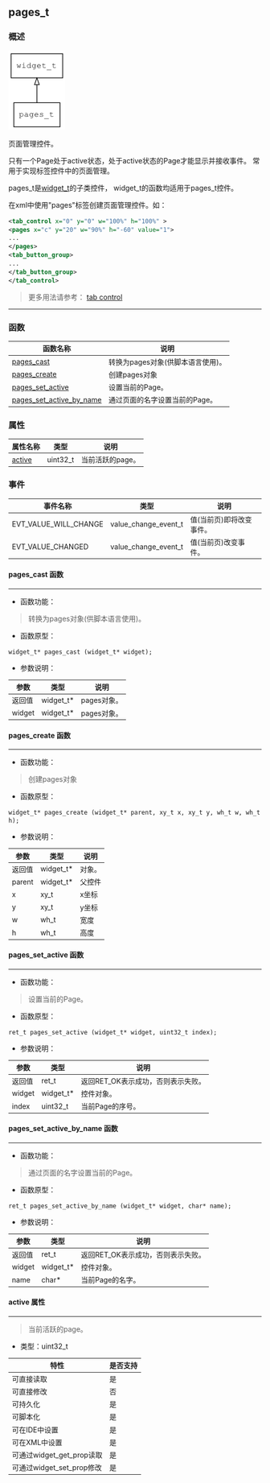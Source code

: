 ## pages\_t
### 概述
![image](images/pages_t_0.png)

页面管理控件。

只有一个Page处于active状态，处于active状态的Page才能显示并接收事件。
常用于实现标签控件中的页面管理。

pages\_t是[widget\_t](widget_t.md)的子类控件，
widget\_t的函数均适用于pages\_t控件。

在xml中使用"pages"标签创建页面管理控件。如：

```xml
<tab_control x="0" y="0" w="100%" h="100%" >
<pages x="c" y="20" w="90%" h="-60" value="1">
...
</pages>
<tab_button_group>
...
</tab_button_group>
</tab_control>
```

> 更多用法请参考：
[tab control](https://github.com/zlgopen/awtk/blob/master/design/default/ui/)
----------------------------------
### 函数
<p id="pages_t_methods">

| 函数名称 | 说明 | 
| -------- | ------------ | 
| <a href="#pages_t_pages_cast">pages\_cast</a> | 转换为pages对象(供脚本语言使用)。 |
| <a href="#pages_t_pages_create">pages\_create</a> | 创建pages对象 |
| <a href="#pages_t_pages_set_active">pages\_set\_active</a> | 设置当前的Page。 |
| <a href="#pages_t_pages_set_active_by_name">pages\_set\_active\_by\_name</a> | 通过页面的名字设置当前的Page。 |
### 属性
<p id="pages_t_properties">

| 属性名称 | 类型 | 说明 | 
| -------- | ----- | ------------ | 
| <a href="#pages_t_active">active</a> | uint32\_t | 当前活跃的page。 |
### 事件
<p id="pages_t_events">

| 事件名称 | 类型  | 说明 | 
| -------- | ----- | ------- | 
| EVT\_VALUE\_WILL\_CHANGE | value\_change\_event\_t | 值(当前页)即将改变事件。 |
| EVT\_VALUE\_CHANGED | value\_change\_event\_t | 值(当前页)改变事件。 |
#### pages\_cast 函数
-----------------------

* 函数功能：

> <p id="pages_t_pages_cast">转换为pages对象(供脚本语言使用)。

* 函数原型：

```
widget_t* pages_cast (widget_t* widget);
```

* 参数说明：

| 参数 | 类型 | 说明 |
| -------- | ----- | --------- |
| 返回值 | widget\_t* | pages对象。 |
| widget | widget\_t* | pages对象。 |
#### pages\_create 函数
-----------------------

* 函数功能：

> <p id="pages_t_pages_create">创建pages对象

* 函数原型：

```
widget_t* pages_create (widget_t* parent, xy_t x, xy_t y, wh_t w, wh_t h);
```

* 参数说明：

| 参数 | 类型 | 说明 |
| -------- | ----- | --------- |
| 返回值 | widget\_t* | 对象。 |
| parent | widget\_t* | 父控件 |
| x | xy\_t | x坐标 |
| y | xy\_t | y坐标 |
| w | wh\_t | 宽度 |
| h | wh\_t | 高度 |
#### pages\_set\_active 函数
-----------------------

* 函数功能：

> <p id="pages_t_pages_set_active">设置当前的Page。

* 函数原型：

```
ret_t pages_set_active (widget_t* widget, uint32_t index);
```

* 参数说明：

| 参数 | 类型 | 说明 |
| -------- | ----- | --------- |
| 返回值 | ret\_t | 返回RET\_OK表示成功，否则表示失败。 |
| widget | widget\_t* | 控件对象。 |
| index | uint32\_t | 当前Page的序号。 |
#### pages\_set\_active\_by\_name 函数
-----------------------

* 函数功能：

> <p id="pages_t_pages_set_active_by_name">通过页面的名字设置当前的Page。

* 函数原型：

```
ret_t pages_set_active_by_name (widget_t* widget, char* name);
```

* 参数说明：

| 参数 | 类型 | 说明 |
| -------- | ----- | --------- |
| 返回值 | ret\_t | 返回RET\_OK表示成功，否则表示失败。 |
| widget | widget\_t* | 控件对象。 |
| name | char* | 当前Page的名字。 |
#### active 属性
-----------------------
> <p id="pages_t_active">当前活跃的page。

* 类型：uint32\_t

| 特性 | 是否支持 |
| -------- | ----- |
| 可直接读取 | 是 |
| 可直接修改 | 否 |
| 可持久化   | 是 |
| 可脚本化   | 是 |
| 可在IDE中设置 | 是 |
| 可在XML中设置 | 是 |
| 可通过widget\_get\_prop读取 | 是 |
| 可通过widget\_set\_prop修改 | 是 |
